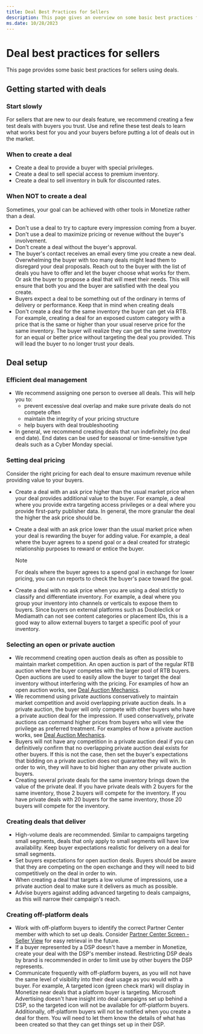 ```yaml
---
title: Deal Best Practices for Sellers
description: This page gives an overview on some basic best practices for sellers using deals. This page covers when you should create a deal, when you should avoid creating a deal and setting up a deal.
ms.date: 10/28/2023
---
```



# Deal best practices for sellers

This page provides some basic best practices for sellers using deals.

## Getting started with deals

### Start slowly

For sellers that are new to our deals feature, we recommend creating a few test deals with buyers you trust. Use and refine these test deals to learn what works best for you and your buyers before putting a lot of deals out in the market.

### When to create a deal

- Create a deal to provide a buyer with special privileges.
- Create a deal to sell special access to premium inventory.
- Create a deal to sell inventory in bulk for discounted rates.

### When NOT to create a deal

Sometimes, your goal can be achieved with other tools in Monetize rather than a deal.

- Don't use a deal to try to capture every impression coming from a buyer.
- Don't use a deal to maximize pricing or revenue without the buyer's involvement.
- Don't create a deal without the buyer's approval.
- The buyer's contact receives an email every time you create a new deal. Overwhelming the buyer with too many deals might lead them to disregard your deal proposals. Reach out to the buyer with the list of deals you have to offer and let the buyer choose what works for them. Or ask the buyer to propose a deal that will meet their needs. This will ensure that both you and the buyer are satisfied with the deal you create.
- Buyers expect a deal to be something out of the ordinary in terms of delivery or performance. Keep that in mind when creating deals
- Don't create a deal for the same inventory the buyer can get via RTB. For example, creating a deal for an exposed custom category with a price that is the same or higher than your usual reserve price for the same inventory. The buyer will realize they can get the same inventory for an equal or better price without targeting the deal you provided. This will lead the buyer to no longer trust your deals.

## Deal setup

### Efficient deal management

- We recommend assigning one person to oversee all deals. This will help you to:
  - prevent excessive deal overlap and make sure private deals do not compete often
  - maintain the integrity of your pricing structure
  - help buyers with deal troubleshooting
- In general, we recommend creating deals that run indefinitely (no deal end date). End dates can be used for seasonal or time-sensitive type deals such as a Cyber Monday special.

### Setting deal pricing

Consider the right pricing for each deal to ensure maximum revenue while providing value to your buyers.

- Create a deal with an ask price higher than the usual market price when your deal provides additional value to the buyer. For example, a deal where you provide extra targeting access privileges or a deal where you provide first-party publisher data. In general, the more granular the deal the higher the ask price should be.
- Create a deal with an ask price lower than the usual market price when your deal is rewarding the buyer for adding value. For example, a deal where the buyer agrees to a spend goal or a deal created for strategic relationship purposes to reward or entice the buyer.
  
  > [!NOTE]
  > For deals where the buyer agrees to a spend goal in exchange for lower pricing, you can run reports to check the buyer's pace toward the goal.

- Create a deal with no ask price when you are using a deal strictly to classify and differentiate inventory. For example, a deal where you group your inventory into channels or verticals to expose them to buyers. Since buyers on external platforms such as Doubleclick or Mediamath can not see content categories or placement IDs, this is a good way to allow external buyers to target a specific pool of your inventory.

### Selecting an open or private auction

- We recommend creating open auction deals as often as possible to maintain market competition. An open auction is part of the regular RTB auction where the buyer competes with the larger pool of RTB buyers. Open auctions are used to easily allow the buyer to target the deal inventory without interfering with the pricing. For examples of how an open auction works, see [Deal Auction Mechanics](deal-auction-mechanics.md).
- We recommend using private auctions conservatively to maintain market competition and avoid overlapping private auction deals. In a private auction, the buyer will only compete with other buyers who have a private auction deal for the impression. If used conservatively, private auctions can command higher prices from buyers who will view the privilege as preferred treatment. For examples of how a private auction works, see [Deal Auction Mechanics](deal-auction-mechanics.md).
- Buyers will not have any competition in a private auction deal if you can definitively confirm that no overlapping private auction deal exists for other buyers. If this is not the case, then set the buyer's expectations that bidding on a private auction does not guarantee they will win. In order to win, they will have to bid higher than any other private auction buyers.
- Creating several private deals for the same inventory brings down the value of the private deal. If you have private deals with 2 buyers for the same inventory, those 2 buyers will compete for the inventory. If you have private deals with 20 buyers for the same inventory, those 20 buyers will compete for the inventory.

### Creating deals that deliver

- High-volume deals are recommended. Similar to campaigns targeting small segments, deals that only apply to small segments will have low availability. Keep buyer expectations realistic for delivery on a deal for small segments.
- Set buyers expectations for open auction deals. Buyers should be aware that they are competing on the open exchange and they will need to bid competitively on the deal in order to win.
- When creating a deal that targets a low volume of impressions, use a private auction deal to make sure it delivers as much as possible.
- Advise buyers against adding advanced targeting to deals campaigns, as this will narrow their campaign's reach.

### Creating off-platform deals

- Work with off-platform buyers to identify the correct Partner Center member with which to set up deals. Consider [Partner Center Screen - Seller View](partner-center-screen-seller-view.md) for easy retrieval in the future.
- If a buyer represented by a DSP doesn't have a member in Monetize, create your deal with the DSP's member instead. Restricting DSP deals by brand is recommended in order to limit use by other buyers the DSP represents.
- Communicate frequently with off-platform buyers, as you will not have the same level of visibility into their deal usage as you would with a buyer. For example, A targeted icon (green check mark) will display in Monetize near deals that a platform buyer is targeting. Microsoft Advertising doesn't have insight into deal campaigns set up behind a DSP, so the targeted icon will not be available for off-platform buyers. Additionally, off-platform buyers will not be notified when you create a deal for them. You will need to let them know the details of what has been created so that they can get things set up in their DSP.
